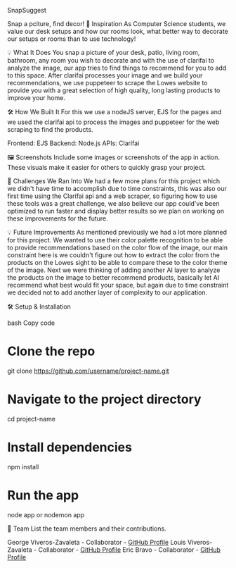 SnapSuggest

Snap a pciture, find decor!
🚀 Inspiration
As Computer Science students, we value our desk setups and how our rooms look, what better way to decorate our setups or rooms than to use technology!

💡 What It Does
You snap a picture of your desk, patio, living room, bathroom, any room you wish to decorate and with the use of clarifai to analyze the image, our app tries to find things to recommend for you to add to this space. After clarifai processes your image and we build your recommendations, we use puppeteer to scrape the Lowes website to provide you with a great selection of high quality, long lasting products to improve your home.

🛠️ How We Built It
For this we use a nodeJS server, EJS for the pages and we used the clarifai api to process the images and puppeteer for the web scraping to find the products.

Frontend: EJS
Backend: Node.js
APIs: Clarifai

🖼️ Screenshots
Include some images or screenshots of the app in action. These visuals make it easier for others to quickly grasp your project.

🚧 Challenges We Ran Into
We had a few more plans for this project which we didn't have time to accomplish due to time constraints, this was also our first time using the Clarifai api and a web scraper, so figuring how to use these tools was a great challenge, we also believe our app could've been optimized to run faster and display better results so we plan on working on these improvements for the future.

💡 Future Improvements
As mentioned previously we had a lot more planned for this project. We wanted to use their color palette recognition to be able to provide recommendations based on the color flow of the image, our main constraint here is we couldn't figure out how to extract the color from the products on the Lowes sight to be able to compare these to the color theme of the image. Next we were thinking of adding another AI layer to analyze the products on the image to better recommend products, basically let AI recommend what best would fit your space, but again due to time constraint we decided not to add another layer of complexity to our application.

🛠️ Setup & Installation

bash
Copy code

# Clone the repo

git clone https://github.com/username/project-name.git

# Navigate to the project directory

cd project-name

# Install dependencies

npm install

# Run the app

node app
or
nodemon app

🤝 Team
List the team members and their contributions.

George Viveros-Zavaleta - Collaborator - [GitHub Profile](https://github.com/gvivero1)
Louis Viveros-Zavaleta - Collaborator - [GitHub Profile](https://github.com/lvivero1)
Eric Bravo - Collaborator - [GitHub Profile](https://github.com/ebravo04)
